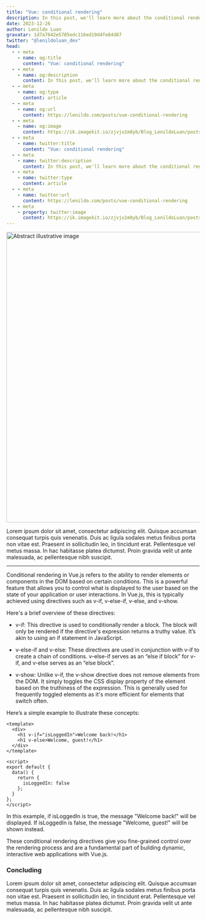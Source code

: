 ```yaml
---
title: "Vue: conditional rendering"
description: In this post, we'll learn more about the conditional rendering.
date: 2023-12-26
author: Lenildo Luan
gravatar: 1d7a7642e5705edc116ed19d4fe64d87
twitter: "@lenildoluan_dev"
head:
  - - meta
    - name: og:title
      content: "Vue: conditional rendering"
  - - meta
    - name: og:description
      content: In this post, we'll learn more about the conditional rendering.
  - - meta
    - name: og:type
      content: article
  - - meta
    - name: og:url
      content: https://lenildo.com/posts/vue-conditional-rendering
  - - meta
    - name: og:image
      content: https://ik.imagekit.io/zjvju1m8yb/Blog_LenildoLuan/posts/Vue/DALL_E%202023-12-22%2014.17.18%20-%20A%20detailed%20pen%20and%20ink%20sketch%20of%20a%20calculator,%20executed%20in%20a%20minimalist%20style.%20The%20calculator%20should%20have%20a%20simple%20yet%20precise%20design,%20capturing%20the%20e_sEMR1kPpz.png?updatedAt=1703271910096
  - - meta
    - name: twitter:title
      content: "Vue: conditional rendering"
  - - meta
    - name: twitter:description
      content: In this post, we'll learn more about the conditional rendering.
  - - meta
    - name: twitter:type
      content: article
  - - meta
    - name: twitter:url
      content: https://lenildo.com/posts/vue-conditional-rendering
  - - meta
    - property: twitter:image
      content: https://ik.imagekit.io/zjvju1m8yb/Blog_LenildoLuan/posts/Vue/DALL_E%202023-12-22%2014.17.18%20-%20A%20detailed%20pen%20and%20ink%20sketch%20of%20a%20calculator,%20executed%20in%20a%20minimalist%20style.%20The%20calculator%20should%20have%20a%20simple%20yet%20precise%20design,%20capturing%20the%20e_sEMR1kPpz.png?updatedAt=1703271910096
---
```


<img src="https://ik.imagekit.io/zjvju1m8yb/Blog_LenildoLuan/posts/Vue/DALL_E%202023-12-22%2019.43.02%20-%20An%20image%20of%20a%20'fork%20in%20the%20road',%20illustrated%20in%20the%20style%20of%20detailed%20pen%20and%20ink%20sketches.%20The%20artwork%20should%20be%20minimalist,%20capturing%20the%20essential_37Cyx8UXy.png?updatedAt=1703285036590" class="img-banner" alt="Abstract illustrative image" width="756" />

Lorem ipsum dolor sit amet, consectetur adipiscing elit. Quisque accumsan consequat turpis quis venenatis. Duis ac ligula sodales metus finibus porta non vitae est. Praesent in sollicitudin leo, in tincidunt erat. Pellentesque vel metus massa. In hac habitasse platea dictumst. Proin gravida velit ut ante malesuada, ac pellentesque nibh suscipit.

---

Conditional rendering in Vue.js refers to the ability to render elements or components in the DOM based on certain conditions. This is a powerful feature that allows you to control what is displayed to the user based on the state of your application or user interactions. In Vue.js, this is typically achieved using directives such as v-if, v-else-if, v-else, and v-show.

Here's a brief overview of these directives:

- v-if: This directive is used to conditionally render a block. The block will only be rendered if the directive's expression returns a truthy value. It’s akin to using an if statement in JavaScript.

- v-else-if and v-else: These directives are used in conjunction with v-if to create a chain of conditions. v-else-if serves as an “else if block” for v-if, and v-else serves as an “else block”.

- v-show: Unlike v-if, the v-show directive does not remove elements from the DOM. It simply toggles the CSS display property of the element based on the truthiness of the expression. This is generally used for frequently toggled elements as it's more efficient for elements that switch often.

Here’s a simple example to illustrate these concepts:

```vue
<template>
  <div>
    <h1 v-if="isLoggedIn">Welcome back!</h1>
    <h1 v-else>Welcome, guest!</h1>
  </div>
</template>

<script>
export default {
  data() {
    return {
      isLoggedIn: false
    };
  }
};
</script>
```

In this example, if isLoggedIn is true, the message "Welcome back!" will be displayed. If isLoggedIn is false, the message "Welcome, guest!" will be shown instead.

These conditional rendering directives give you fine-grained control over the rendering process and are a fundamental part of building dynamic, interactive web applications with Vue.js.

### Concluding 

Lorem ipsum dolor sit amet, consectetur adipiscing elit. Quisque accumsan consequat turpis quis venenatis. Duis ac ligula sodales metus finibus porta non vitae est. Praesent in sollicitudin leo, in tincidunt erat. Pellentesque vel metus massa. In hac habitasse platea dictumst. Proin gravida velit ut ante malesuada, ac pellentesque nibh suscipit.

<!-- In the next post, we'll explore the Hello World example and understand every aspect of this coding. See you there! -->